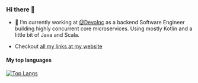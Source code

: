 ### Hi there 👋

- 💼 I’m currently working at [@DevoInc](https://github.com/DevoInc) as a backend Software Engineer building highly concurrent core microservices. Using mostly Kotlin and a little bit of Java and Scala.

- Checkout [all my links at my website](https://manglaneso.me/links/)


#### My top languages

[![Top Langs](https://github-readme-stats.vercel.app/api/top-langs/?username=manglaneso&layout=compact&hide=HTML,CSS&langs_count=5)](https://github.com/manglaneso)
